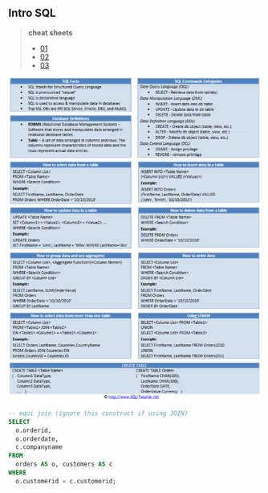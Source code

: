 ## Intro SQL
> **cheat sheets**  
> - [01](http://www.cheat-sheets.org/sites/sql.su/)
> - [02](https://zeroturnaround.com/rebellabs/sql-cheat-sheet/)
> - [03](https://www.w3schools.com/sql/sql_quickref.asp)

![SQL cheat sheet](img/sql_cs.png)

```sql
-- equi join (ignore this construct if using JOIN)
SELECT
  o.orderid,
  o.orderdate,
  c.companyname
FROM
  orders AS o, customers AS c
WHERE
  o.customerid = c.customerid;
```
